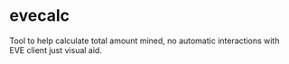 # evecalc
Tool to help calculate total amount mined, no automatic interactions with EVE client just visual aid.
